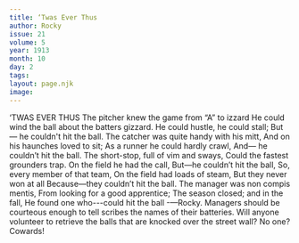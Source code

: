 ```yaml
---
title: ‘Twas Ever Thus
author: Rocky
issue: 21
volume: 5
year: 1913
month: 10
day: 2
tags:
layout: page.njk
image:
---
```

‘TWAS EVER THUS    The pitcher knew the game from “A” to izzard    He could wind the ball about the batters gizzard.    He could hustle, he could stall;    But— he couldn't hit the ball.    The catcher was quite handy with his mitt,    And on his haunches loved to sit;    As a runner he could hardly crawl,    And— he couldn’t hit the ball.    The short-stop, full of vim and sways,    Could the fastest grounders trap.    On the field he had the call,    But—he couldn’t hit the ball,    So, every member of that team,    On the field had loads of steam,    But they never won at all    Because—they couldn’t hit the ball.    The manager was non compis mentis,    From looking for a good apprentice;    The season closed; and in the fall,    He found one who---could hit the ball     -—Rocky.       Managers should be courteous enough to tell scribes the names of their batteries.      Will anyone volunteer to retrieve the balls that are knocked over the street wall? No one? Cowards!
